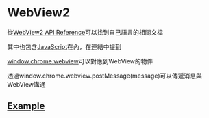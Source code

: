 # WebView2

從[WebView2 API Reference](https://learn.microsoft.com/en-us/microsoft-edge/webview2/webview2-api-reference?tabs=dotnetcsharp)可以找到自己語言的相關文檔

其中也包含[JavaScript](https://learn.microsoft.com/en-us/microsoft-edge/webview2/reference/javascript/)在內，在連結中提到

[window.chrome.webview](https://learn.microsoft.com/en-us/microsoft-edge/webview2/reference/javascript/webview)可以對應到WebView的物件

透過window.chrome.webview.postMessage(message)可以傳遞消息與WebView溝通


## [Example](examples/helloWorld/)

